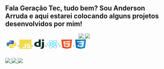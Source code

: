 ## Fala Geração Tec, tudo bem? Sou Anderson Arruda e aqui estarei colocando alguns projetos desenvolvidos por mim! 

<div align="center">
  <a href="https://github.com/JAndersonArruda">
    <img height="180em" src="https://github-readme-stats.vercel.app/api?username=JAndersonArruda&show_icons=true&theme=nightowl&include_all_commits=true&count_private=true"/> 
    <img height="180em" src="https://github-readme-stats.vercel.app/api/top-langs/?username=JAndersonArruda&layout=compact&langs_count=7&theme=nightowl"/> 
</div>

<div style="display: inline_block">
  <img align="center" alt="Ander_Python" height="30" width="40" src="https://raw.githubusercontent.com/devicons/devicon/master/icons/python/python-original.svg">
  <img align="center" alt="Ander_JS" height="30" width="40" src="https://raw.githubusercontent.com/devicons/devicon/master/icons/javascript/javascript-plain.svg">
  <img align="center" alt="Ander_Django" height="30" width="40" src="https://raw.githubusercontent.com/devicons/devicon/master/icons/django/django-plain.svg"> 
  <img align="center" alt="Ander_React" height="30" width="40" src="https://raw.githubusercontent.com/devicons/devicon/master/icons/react/react-original.svg"> 
  <img align="center" alt="Ander_HTML" height="30" width="40" src="https://raw.githubusercontent.com/devicons/devicon/master/icons/html5/html5-original.svg"> 
  <img align="center" alt="Ander_CSS" height="30" width="40" src="https://raw.githubusercontent.com/devicons/devicon/master/icons/css3/css3-original.svg">
</div>
 
##

<div>
  <a href="https://www.instagram.com/anderson.arruda_29/" target="_blank">
    <img src="https://img.shields.io/badge/-Instagram-%23E4405F?style=for-the-badge&logo=instagram&logoColor=white" target="_blank">
  </a>
  <a href = "ferrazarrudaanderson@gmail.com">
    <img src="https://img.shields.io/badge/-Gmail-%23333?style=for-the-badge&logo=gmail&logoColor=white" target ="_blank">
  </a> 
  <a href="https://www.linkedin.com/in/anderson-arruda-276677244" target="_blank">
    <img src="https://img.shields.io/badge/-LinkedIn-%230077B5?style=for-the-badge&logo=linkedin&logoColor=white" target="_blank">
  </a>
</div>
